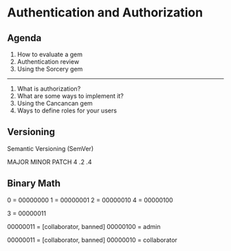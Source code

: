 # Authentication and Authorization

## Agenda

  1. How to evaluate a gem
  2. Authentication review
  3. Using the Sorcery gem

  ---

  1. What is authorization?
  2. What are some ways to implement it?
  3. Using the Cancancan gem
  4. Ways to define roles for your users


## Versioning
Semantic Versioning (SemVer)

MAJOR  MINOR  PATCH
4      .2     .4

## Binary Math
0 = 00000000
1 = 00000001
2 = 00000010
4 = 00000100

3 = 00000011

00000011 = [collaborator, banned]
00000100 = admin

00000011 = [collaborator, banned]
00000010 = collaborator
